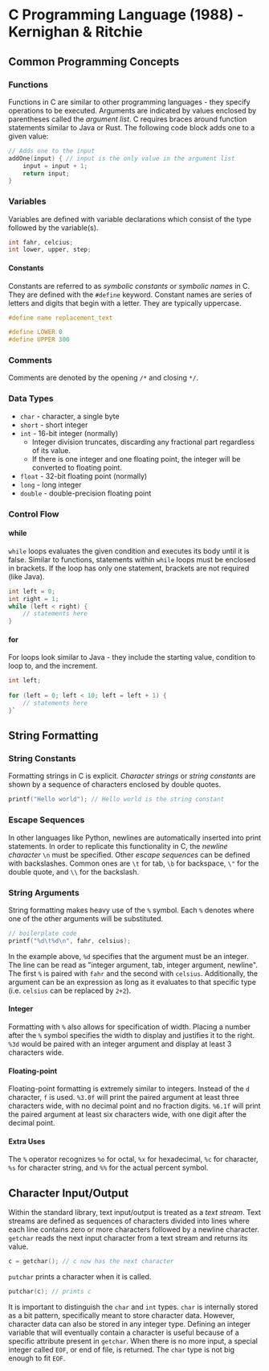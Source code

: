 # C Programming Language (1988) - Kernighan & Ritchie

## Common Programming Concepts

### Functions

Functions in C are similar to other programming languages - they specify operations to be executed. Arguments are indicated by values enclosed by parentheses called the *argument list*. C requires braces around function statements similar to Java or Rust. The following code block adds one to a given value:

```c
// Adds one to the input
addOne(input) { // input is the only value in the argument list
    input = input + 1;
    return input;
}
```

### Variables

Variables are defined with variable declarations which consist of the type followed by the variable(s). 

```c
int fahr, celcius;
int lower, upper, step;
```

#### Constants

Constants are referred to as *symbolic constants* or *symbolic names* in C. They are defined with the `#define` keyword. Constant names are series of letters and digits that begin with a letter. They are typically uppercase.

```c
#define name replacement_text

#define LOWER 0
#define UPPER 300
```

### Comments

Comments are denoted by the opening `/*` and closing `*/`. 

### Data Types

* `char` - character, a single byte
* `short` - short integer
* `int` - 16-bit integer (normally)
  * Integer division truncates, discarding any fractional part regardless of its value.
  * If there is one integer and one floating point, the integer will be converted to floating point.
* `float` - 32-bit floating point (normally)
* `long` - long integer
* `double` - double-precision floating point

### Control Flow

#### while

`while` loops evaluates the given condition and executes its body until it is false. Similar to functions, statements within `while` loops must be enclosed in brackets. If the loop has only one statement, brackets are not required (like Java).

```c
int left = 0;
int right = 1;
while (left < right) {
    // statements here
}
```

#### for

For loops look similar to Java - they include the starting value, condition to loop to, and the increment.

```c
int left;
    
for (left = 0; left < 10; left = left + 1) {
	// statements here
}`
```

## String Formatting

### String Constants

Formatting strings in C is explicit. *Character strings* or *string constants* are shown by a sequence of characters enclosed by double quotes. 

```c
printf("Hello world"); // Hello world is the string constant
```

### Escape Sequences

In other languages like Python, newlines are automatically inserted into print statements. In order to replicate this functionality in C, the *newline character* `\n` must be specified. Other *escape sequences* can be defined with backslashes. Common ones are `\t` for tab, `\b` for backspace, `\"` for the double quote, and `\\` for the backslash. 

### String Arguments

String formatting makes heavy use of the `%` symbol. Each `%` denotes where one of the other arguments will be substituted.

```c
// boilerplate code
printf("%d\t%d\n", fahr, celsius);
```

In the example above, `%d` specifies that the argument must be an integer. The line can be read as "integer argument, tab, integer argument, newline". The first `%` is paired with `fahr` and the second with `celsius`. Additionally, the argument can be an expression as long as it evaluates to that specific type (i.e. `celsius` can be replaced by `2+2`).

#### Integer

Formatting with `%` also allows for specification of width. Placing a number after the `%` symbol specifies the width to display and justifies it to the right. `%3d` would be paired with an integer argument and display at least 3 characters wide.

#### Floating-point

Floating-point formatting is extremely similar to integers. Instead of the `d` character, `f` is used. `%3.0f` will print the paired argument at least three characters wide, with no decimal point and no fraction digits. `%6.1f` will print the paired argument at least six characters wide, with one digit after the decimal point.

#### Extra Uses

The `%` operator recognizes `%o` for octal, `%x` for hexadecimal, `%c` for character, `%s` for character string, and `%%` for the actual percent symbol.

## Character Input/Output

Within the standard library, text input/output is treated as a *text stream*. Text streams are defined as sequences of characters divided into lines where each line contains zero or more characters followed by a newline character. `getchar` reads the next input character from a text stream and returns its value.

```c
c = getchar(); // c now has the next character
```

`putchar` prints a character when it is called.

```c
putchar(c); // prints c
```

It is important to distinguish the `char` and `int` types. `char` is internally stored as a bit pattern, specifically meant to store character data. However, character data can also be stored in any integer type. Defining an integer variable that will eventually contain a character is useful because of a specific attribute present in `getchar`. When there is no more input, a special integer called `EOF`, or end of file, is returned. The `char` type is not big enough to fit `EOF`.

